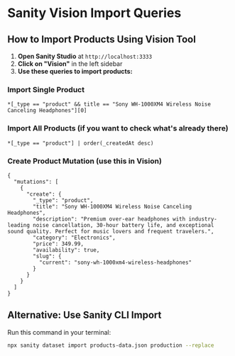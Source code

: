 # Sanity Vision Import Queries

## How to Import Products Using Vision Tool

1. **Open Sanity Studio** at `http://localhost:3333`
2. **Click on "Vision"** in the left sidebar
3. **Use these queries to import products:**

### Import Single Product
```groq
*[_type == "product" && title == "Sony WH-1000XM4 Wireless Noise Canceling Headphones"][0]
```

### Import All Products (if you want to check what's already there)
```groq
*[_type == "product"] | order(_createdAt desc)
```

### Create Product Mutation (use this in Vision)
```groq
{
  "mutations": [
    {
      "create": {
        "_type": "product",
        "title": "Sony WH-1000XM4 Wireless Noise Canceling Headphones",
        "description": "Premium over-ear headphones with industry-leading noise cancellation, 30-hour battery life, and exceptional sound quality. Perfect for music lovers and frequent travelers.",
        "category": "Electronics",
        "price": 349.99,
        "availability": true,
        "slug": {
          "current": "sony-wh-1000xm4-wireless-headphones"
        }
      }
    }
  ]
}
```

## Alternative: Use Sanity CLI Import

Run this command in your terminal:
```bash
npx sanity dataset import products-data.json production --replace
```





